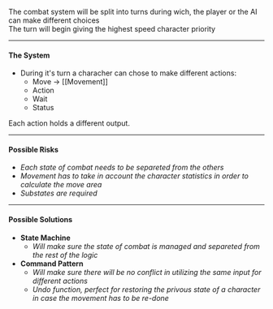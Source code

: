 <p>The combat system will be split into turns during wich, the player or the AI can make different choices<br>
The turn will begin giving the highest speed character priority</p>

---

#### The System

- During it's turn a characher can chose to make different actions:
	- Move -> [[Movement]]
	- Action
	- Wait
	- Status

Each action holds a different output.

---

#### Possible Risks

- *Each state of combat needs to be separeted from the others*
- *Movement has to take in account the character statistics in order to calculate the move area*
- *Substates are required*

---

#### Possible Solutions

- **State Machine**
	- *Will make sure the state of combat is managed and separeted from the rest of the logic*
- **Command Pattern**
	- *Will make sure there will be no conflict in utilizing the same input for different actions*
	- *Undo function, perfect for restoring the privous state of a character in case the movement has to be re-done*
